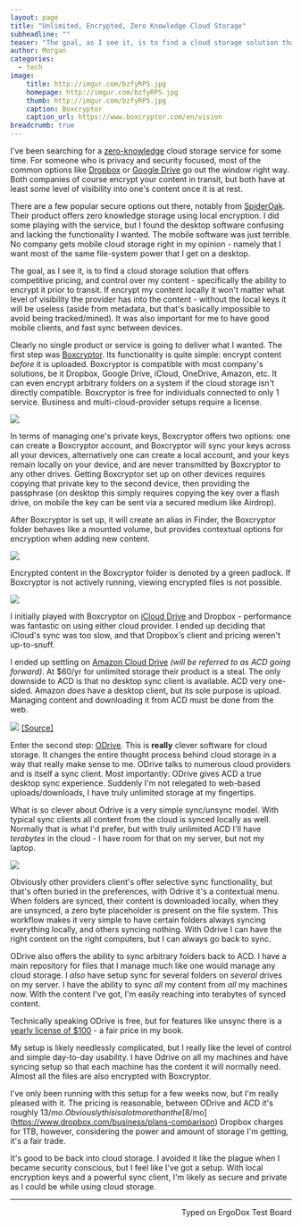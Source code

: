 ```yaml
---
layout: page
title: "Unlimited, Encrypted, Zero Knowledge Cloud Storage"
subheadline: ""
teaser: "The goal, as I see it, is to find a cloud storage solution that offers competitive pricing, and control over my content - specifically the ability to encrypt it prior to transit."
author: Morgan
categories:
  - tech
image:
    title: http://imgur.com/bzfyRP5.jpg
    homepage: http://imgur.com/bzfyRP5.jpg
    thumb: http://imgur.com/bzfyRP5.jpg
    caption: Boxcryptor
    caption_url: https://www.boxcryptor.com/en/vision
breadcrumb: true
---
```



I've been searching for a [zero-knowledge](https://en.wikipedia.org/wiki/Zero-knowledge_proof) cloud storage service for some time. For someone who is privacy and security focused, most of the common options like [Dropbox](https://www.dropbox.com/) or [Google Drive](https://www.google.com/drive/) go out the window right way. Both companies of course encrypt your content in transit, but both have at least _some_ level of visibility into one's content once it is at rest.

There are a few popular secure options out there, notably from [SpiderOak](https://spideroak.com/). Their product offers zero knowledge storage using local encryption. I did some playing with the service, but I found the desktop software confusing and lacking the functionality I wanted. The mobile software was just terrible. No company gets mobile cloud storage right in my opinion - namely that I want most of the same file-system power that I get on a desktop.

The goal, as I see it, is to find a cloud storage solution that offers competitive pricing, and control over my content - specifically the ability to encrypt it prior to transit. If encrypt my content locally it won't matter what level of visibility the provider has into the content - without the local keys it will be useless (aside from metadata, but that's basically impossible to avoid being tracked/mined). It was also important for me to have good mobile clients, and fast sync between devices.

Clearly no single product or service is going to deliver what I wanted. The first step was [Boxcryptor](https://www.boxcryptor.com/en). Its functionality is quite simple: encrypt content _before_ it is uploaded. Boxcryptor is compatible with most company's solutions, be it Dropbox, Google Drive, iCloud, OneDrive, Amazon, etc. It can even encrypt arbitrary folders on a system if the cloud storage isn't directly compatible. Boxcryptor is free for individuals connected to only 1 service. Business and multi-cloud-provider setups require a license.

![](http://imgur.com/B4WaWAt.jpg)

In terms of managing one's private keys, Boxcryptor offers two options: one can create a Boxcryptor account, and Boxcryptor will sync your keys across all your devices, alternatively one can create a local account, and your keys remain locally on your device, and are never transmitted by Boxcryptor to any other drives. Getting Boxcryptor set up on other devices requires copying that private key to the second device, then providing the passphrase (on desktop this simply requires copying the key over a flash drive, on mobile the key can be sent via a secured medium like Airdrop).

After Boxcryptor is set up, it will create an alias in Finder, the Boxcryptor folder behaves like a mounted volume, but provides contextual options for encryption when adding new content.

![](http://imgur.com/MiMKEyE.jpg)

Encrypted content in the Boxcryptor folder is denoted by a green padlock. If Boxcryptor is not actively running, viewing encrypted files is not possible.

![](http://imgur.com/H6Wcn7k.jpg)

I initially played with Boxcryptor on [iCloud Drive](http://www.apple.com/icloud/icloud-drive/) and Dropbox - performance was fantastic on using either cloud provider. I ended up deciding that iCloud's sync was too slow, and that Dropbox's client and pricing weren't up-to-snuff.

I ended up settling on [Amazon Cloud Drive](https://www.amazon.com/clouddrive/home) _(will be referred to as ACD going forward)_. At $60/yr for unlimited storage their product is a steal. The only downside to ACD is that no desktop sync client is available. ACD very one-sided. Amazon _does_ have a desktop client, but its sole purpose is upload. Managing content and downloading it from ACD must be done from the web.

![](http://imgur.com/Brv2boc.jpg)
[[Source]](https://www.odrive.com/features/sync)

Enter the second step: [ODrive](https://www.odrive.com/). This is **really** clever software for cloud storage. It changes the entire thought process behind cloud storage in a way that really make sense to me. ODrive talks to numerous cloud providers and is itself a sync client. Most importantly: ODrive gives ACD a true desktop sync experience. Suddenly I'm not relegated to web-based uploads/downloads, I have truly unlimited storage at my fingertips.

What is so clever about Odrive is a very simple sync/unsync model. With typical sync clients all content from the cloud is synced locally as well. Normally that is what I'd prefer, but with truly unlimited ACD I'll have *terabytes* in the cloud - I have room for that on my server, but not my laptop.

![](http://imgur.com/YN0AgAi.jpg)

Obviously other providers client's offer selective sync functionality, but that's often buried in the preferences, with Odrive it's a contextual menu. When folders are synced, their content is downloaded locally, when they are unsynced, a zero byte placeholder is present on the file system. This workflow makes it very simple to have certain folders always syncing everything locally, and others syncing nothing. With Odrive I can have the right content on the right computers, but I can always go back to sync.

ODrive also offers the ability to sync arbitrary folders back to ACD. I have a main repository for files that I manage much like one would manage any cloud storage. I _also_ have setup sync for several folders on _several_ drives on my server. I have the ability to sync *all* my content from *all* my machines now. With the content I've got, I'm easily reaching into terabytes of synced content.

Technically speaking ODrive is free, but for features like unsync there is a [yearly license of $100](https://www.odrive.com/upgrade) - a fair price in my book.

My setup is likely needlessly complicated, but I really like the level of control and simple day-to-day usability. I have Odrive on all my machines and have syncing setup so that each machine has the content it will normally need. Almost all the files are also encrypted with Boxcryptor.

I've only been running with this setup for a few weeks now, but I'm really pleased with it. The pricing is reasonable, between ODrive and ACD it's roughly $13/mo. Obviously this is a lot more than the [$8/mo](https://www.dropbox.com/business/plans-comparison) Dropbox charges for 1TB, however, considering the power and amount of storage I'm getting, it's a fair trade.

It's good to be back into cloud storage. I avoided it like the plague when I became security conscious, but I feel like I've got a setup. With local encryption keys and a powerful sync client, I'm likely as secure and private as I could be while using cloud storage.

---
<p align="right">Typed on ErgoDox Test Board</p>
